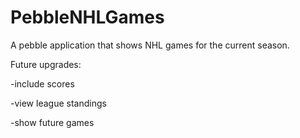 # PebbleNHLGames
A pebble application that shows NHL games for the current season.

Future upgrades:

-include scores

-view league standings

-show future games
